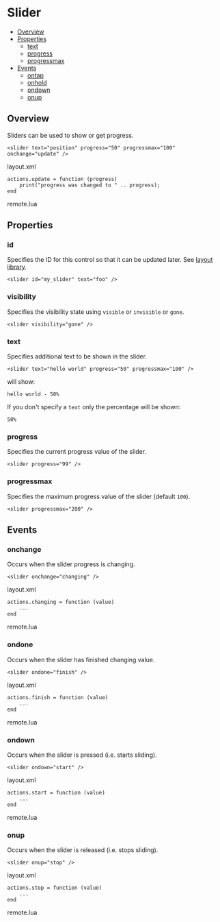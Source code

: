 ﻿
# Slider

* [Overview](#overview)
* [Properties](#properties)
	* [text](#text)
	* [progress](#progress)
	* [progressmax](#progressmax)
* [Events](#events)
	* [ontap](#ontap)
	* [onhold](#onhold)
	* [ondown](#ondown)
	* [onup](#onup)



## Overview
Sliders can be used to show or get progress.

	<slider text="position" progress="50" progressmax="100" onchange="update" />

<ct>layout.xml</ct>

	actions.update = function (progress)
		print("progress was changed to " .. progress);
	end

<ct>remote.lua</ct>



## Properties

### id
Specifies the ID for this control so that it can be updated later. See [layout library](/api/libs/layout).

	<slider id="my_slider" text="foo" />

### visibility
Specifies the visibility state using ``visible`` or ``invisible`` or ``gone``.

	<slider visibility="gone" />

### text
Specifies additional text to be shown in the slider.

	<slider text="hello world" progress="50" progressmax="100" />

will show:
	
	hello world - 50%

If you don't specify a ``text`` only the percentage will be shown:

	50%

### progress
Specifies the current progress value of the slider.

	<slider progress="99" />

### progressmax
Specifies the maximum progress value of the slider (default ``100``).

	<slider progressmax="200" />



## Events

### onchange
Occurs when the slider progress is changing.

	<slider onchange="changing" />

<ct>layout.xml</ct>

	actions.changing = function (value)
		...
	end

<ct>remote.lua</ct>

### ondone
Occurs when the slider has finished changing value.

	<slider ondone="finish" />

<ct>layout.xml</ct>

	actions.finish = function (value)
		...
	end

<ct>remote.lua</ct>

### ondown
Occurs when the slider is pressed (i.e. starts sliding).

	<slider ondown="start" />

<ct>layout.xml</ct>

	actions.start = function (value)
		...
	end

<ct>remote.lua</ct>

### onup
Occurs when the slider is released (i.e. stops sliding).

	<slider onup="stop" />

<ct>layout.xml</ct>

	actions.stop = function (value)
		...
	end

<ct>remote.lua</ct>

